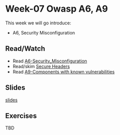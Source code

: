 # Week-07 Owasp A6, A9

This week we will go introduce:

- A6, Security Misconfiguration 

## Read/Watch

- Read [A6-Security_Misconfiguration](https://www.owasp.org/index.php/Top_10-2017_A6-Security_Misconfiguration)
- Read/skim [Secure Headers](https://www.owasp.org/index.php/OWASP_Secure_Headers_Project#tab=Headers)
- Read [A9-Components with known vulnerabilities](https://www.owasp.org/index.php/Top_10-2017_A9-Using_Components_with_Known_Vulnerabilities)

## Slides
[slides](https://docs.google.com/presentation/d/14gvQtyeLm48vGK2MVPeLC16aOmn32-RHzzy-O2df-n0/edit?usp=sharing)

## Exercises
TBD
<!--
[A6-A9-exercises](https://docs.google.com/document/d/102KrU8kMEeNwAqWJqFjqwjkN0BxtRTugyIqDbt2-zA0/edit?usp=sharing)
-->
